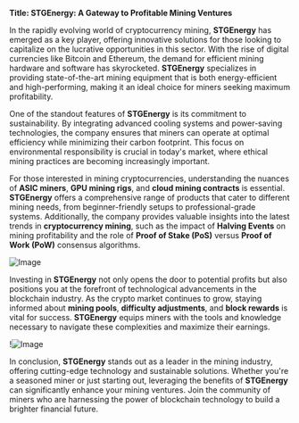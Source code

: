 **Title: STGEnergy: A Gateway to Profitable Mining Ventures**

In the rapidly evolving world of cryptocurrency mining, **STGEnergy** has emerged as a key player, offering innovative solutions for those looking to capitalize on the lucrative opportunities in this sector. With the rise of digital currencies like Bitcoin and Ethereum, the demand for efficient mining hardware and software has skyrocketed. **STGEnergy** specializes in providing state-of-the-art mining equipment that is both energy-efficient and high-performing, making it an ideal choice for miners seeking maximum profitability.

One of the standout features of **STGEnergy** is its commitment to sustainability. By integrating advanced cooling systems and power-saving technologies, the company ensures that miners can operate at optimal efficiency while minimizing their carbon footprint. This focus on environmental responsibility is crucial in today's market, where ethical mining practices are becoming increasingly important. 

For those interested in mining cryptocurrencies, understanding the nuances of **ASIC miners**, **GPU mining rigs**, and **cloud mining contracts** is essential. **STGEnergy** offers a comprehensive range of products that cater to different mining needs, from beginner-friendly setups to professional-grade systems. Additionally, the company provides valuable insights into the latest trends in **cryptocurrency mining**, such as the impact of **Halving Events** on mining profitability and the role of **Proof of Stake (PoS)** versus **Proof of Work (PoW)** consensus algorithms.

![Image](https://github.com/user-attachments/assets/3be06921-4469-491d-bd37-5f14c53422b7)

Investing in **STGEnergy** not only opens the door to potential profits but also positions you at the forefront of technological advancements in the blockchain industry. As the crypto market continues to grow, staying informed about **mining pools**, **difficulty adjustments**, and **block rewards** is vital for success. **STGEnergy** equips miners with the tools and knowledge necessary to navigate these complexities and maximize their earnings.

!![Image](https://github.com/user-attachments/assets/3be06921-4469-491d-bd37-5f14c53422b7)

In conclusion, **STGEnergy** stands out as a leader in the mining industry, offering cutting-edge technology and sustainable solutions. Whether you're a seasoned miner or just starting out, leveraging the benefits of **STGEnergy** can significantly enhance your mining ventures. Join the community of miners who are harnessing the power of blockchain technology to build a brighter financial future.